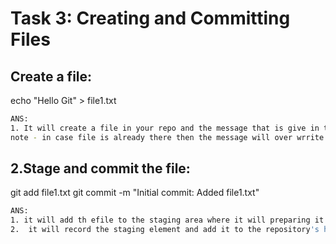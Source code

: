 # **Task 3: Creating and Committing Files**

## **Create a file:**
echo "Hello Git" > file1.txt

```bash
ANS:
1. It will create a file in your repo and the message that is give in the " " will be printed in that file 
note - in case file is already there then the message will over wrrite the existing message beacause of >
```

## **2.Stage and commit the file:**
git add file1.txt
git commit -m "Initial commit: Added file1.txt"

```bash
ANS:
1. it will add th efile to the staging area where it will preparing it to be included in the next commit 
2.  it will record the staging element and add it to the repository's history with a discriptive message
```